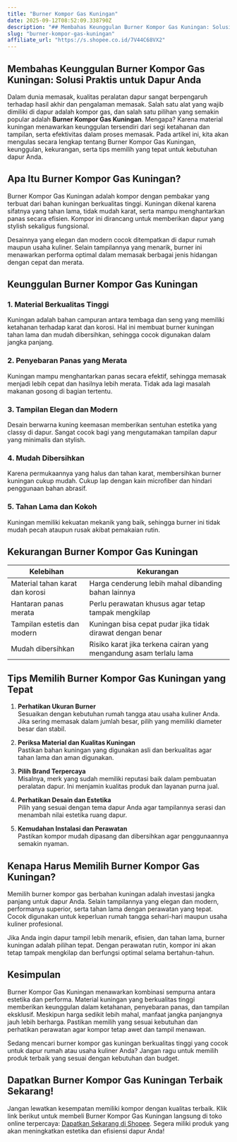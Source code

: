 ```yaml
---
title: "Burner Kompor Gas Kuningan"
date: 2025-09-12T08:52:09.338790Z
description: "## Membahas Keunggulan Burner Kompor Gas Kuningan: Solusi Praktis untuk Dapur Anda..."
slug: "burner-kompor-gas-kuningan"
affiliate_url: "https://s.shopee.co.id/7V44C68VX2"
---
```

## Membahas Keunggulan Burner Kompor Gas Kuningan: Solusi Praktis untuk Dapur Anda

Dalam dunia memasak, kualitas peralatan dapur sangat berpengaruh terhadap hasil akhir dan pengalaman memasak. Salah satu alat yang wajib dimiliki di dapur adalah kompor gas, dan salah satu pilihan yang semakin popular adalah **Burner Kompor Gas Kuningan**. Mengapa? Karena material kuningan menawarkan keunggulan tersendiri dari segi ketahanan dan tampilan, serta efektivitas dalam proses memasak. Pada artikel ini, kita akan mengulas secara lengkap tentang Burner Kompor Gas Kuningan, keunggulan, kekurangan, serta tips memilih yang tepat untuk kebutuhan dapur Anda.

## Apa Itu Burner Kompor Gas Kuningan?

Burner Kompor Gas Kuningan adalah kompor dengan pembakar yang terbuat dari bahan kuningan berkualitas tinggi. Kuningan dikenal karena sifatnya yang tahan lama, tidak mudah karat, serta mampu menghantarkan panas secara efisien. Kompor ini dirancang untuk memberikan dapur yang stylish sekaligus fungsional.

Desainnya yang elegan dan modern cocok ditempatkan di dapur rumah maupun usaha kuliner. Selain tampilannya yang menarik, burner ini menawarkan performa optimal dalam memasak berbagai jenis hidangan dengan cepat dan merata.

## Keunggulan Burner Kompor Gas Kuningan

### 1. Material Berkualitas Tinggi
Kuningan adalah bahan campuran antara tembaga dan seng yang memiliki ketahanan terhadap karat dan korosi. Hal ini membuat burner kuningan tahan lama dan mudah dibersihkan, sehingga cocok digunakan dalam jangka panjang.

### 2. Penyebaran Panas yang Merata
Kuningan mampu menghantarkan panas secara efektif, sehingga memasak menjadi lebih cepat dan hasilnya lebih merata. Tidak ada lagi masalah makanan gosong di bagian tertentu.

### 3. Tampilan Elegan dan Modern
Desain berwarna kuning keemasan memberikan sentuhan estetika yang classy di dapur. Sangat cocok bagi yang mengutamakan tampilan dapur yang minimalis dan stylish.

### 4. Mudah Dibersihkan
Karena permukaannya yang halus dan tahan karat, membersihkan burner kuningan cukup mudah. Cukup lap dengan kain microfiber dan hindari penggunaan bahan abrasif.

### 5. Tahan Lama dan Kokoh
Kuningan memiliki kekuatan mekanik yang baik, sehingga burner ini tidak mudah pecah ataupun rusak akibat pemakaian rutin.

## Kekurangan Burner Kompor Gas Kuningan

| Kelebihan | Kekurangan |
|-------------|--------------|
| Material tahan karat dan korosi | Harga cenderung lebih mahal dibanding bahan lainnya |
| Hantaran panas merata | Perlu perawatan khusus agar tetap tampak mengkilap |
| Tampilan estetis dan modern | Kuningan bisa cepat pudar jika tidak dirawat dengan benar |
| Mudah dibersihkan | Risiko karat jika terkena cairan yang mengandung asam terlalu lama |

## Tips Memilih Burner Kompor Gas Kuningan yang Tepat

1. **Perhatikan Ukuran Burner**  
Sesuaikan dengan kebutuhan rumah tangga atau usaha kuliner Anda. Jika sering memasak dalam jumlah besar, pilih yang memiliki diameter besar dan stabil.

2. **Periksa Material dan Kualitas Kuningan**  
Pastikan bahan kuningan yang digunakan asli dan berkualitas agar tahan lama dan aman digunakan.

3. **Pilih Brand Terpercaya**  
Misalnya, merk yang sudah memiliki reputasi baik dalam pembuatan peralatan dapur. Ini menjamin kualitas produk dan layanan purna jual.

4. **Perhatikan Desain dan Estetika**  
Pilih yang sesuai dengan tema dapur Anda agar tampilannya serasi dan menambah nilai estetika ruang dapur.

5. **Kemudahan Instalasi dan Perawatan**  
Pastikan kompor mudah dipasang dan dibersihkan agar penggunaannya semakin nyaman.

## Kenapa Harus Memilih Burner Kompor Gas Kuningan?

Memilih burner kompor gas berbahan kuningan adalah investasi jangka panjang untuk dapur Anda. Selain tampilannya yang elegan dan modern, performanya superior, serta tahan lama dengan perawatan yang tepat. Cocok digunakan untuk keperluan rumah tangga sehari-hari maupun usaha kuliner profesional.

Jika Anda ingin dapur tampil lebih menarik, efisien, dan tahan lama, burner kuningan adalah pilihan tepat. Dengan perawatan rutin, kompor ini akan tetap tampak mengkilap dan berfungsi optimal selama bertahun-tahun.

## Kesimpulan

Burner Kompor Gas Kuningan menawarkan kombinasi sempurna antara estetika dan performa. Material kuningan yang berkualitas tinggi memberikan keunggulan dalam ketahanan, penyebaran panas, dan tampilan eksklusif. Meskipun harga sedikit lebih mahal, manfaat jangka panjangnya jauh lebih berharga. Pastikan memilih yang sesuai kebutuhan dan perhatikan perawatan agar kompor tetap awet dan tampil menawan.

Sedang mencari burner kompor gas kuningan berkualitas tinggi yang cocok untuk dapur rumah atau usaha kuliner Anda? Jangan ragu untuk memilih produk terbaik yang sesuai dengan kebutuhan dan budget.

## Dapatkan Burner Kompor Gas Kuningan Terbaik Sekarang!

 Jangan lewatkan kesempatan memiliki kompor dengan kualitas terbaik. Klik link berikut untuk membeli Burner Kompor Gas Kuningan langsung di toko online terpercaya: [Dapatkan Sekarang di Shopee](https://s.shopee.co.id/7V44C68VX2). Segera miliki produk yang akan meningkatkan estetika dan efisiensi dapur Anda!